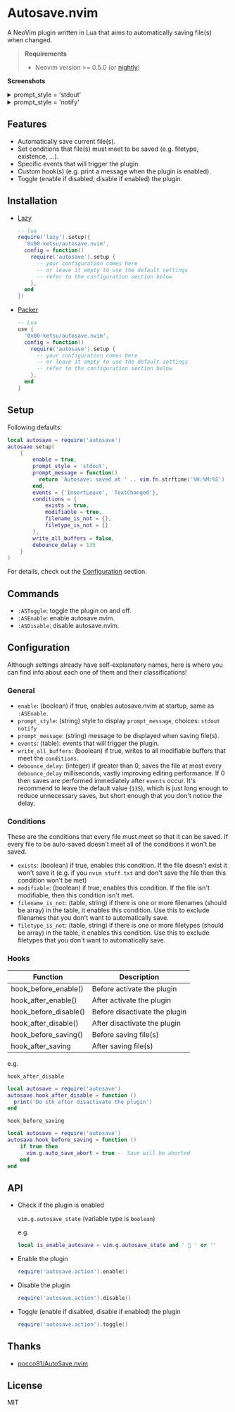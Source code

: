 # Autosave.nvim

A NeoVim plugin written in Lua that aims to automatically saving file(s) when changed.

> **Requirements**
>
> - Neovim version >= 0.5.0 (or [nightly](https://github.com/neovim/neovim/releases/tag/nightly))

**Screenshots**

<details>
<summary>prompt_style = 'stdout'</summary>
<img src="https://user-images.githubusercontent.com/16932133/214277152-21328c1c-438b-4f2b-87cd-ec13277e28b4.png"/>
</details>

<details>
<summary>prompt_style = 'notify'</summary>
<img src="https://user-images.githubusercontent.com/16932133/214277262-5d0237e0-71f1-4c00-bbab-227a55a24228.png"/>
</details>

## Features

- Automatically save current file(s).
- Set conditions that file(s) must meet to be saved (e.g. filetype, existence, ...).
- Specific events that will trigger the plugin.
- Custom hook(s) (e.g. print a message when the plugin is enabled).
- Toggle (enable if disabled, disable if enabled) the plugin.

## Installation

- [Lazy](https://github.com/folke/lazy.nvim)

  ```lua
  -- lua
  require('lazy').setup({
    '0x00-ketsu/autosave.nvim',
    config = function()
      require('autosave').setup {
        -- your configuration comes here
        -- or leave it empty to use the default settings
        -- refer to the configuration section below
      },
    end
  })
  ```

- [Packer](https://github.com/wbthomason/packer.nvim)

  ```lua
  -- Lua
  use {
    '0x00-ketsu/autosave.nvim',
    config = function()
      require('autosave').setup {
        -- your configuration comes here
        -- or leave it empty to use the default settings
        -- refer to the configuration section below
      },
    end
  }
  ```

## Setup

Following defaults:

```lua
local autosave = require('autosave')
autosave.setup(
    {
        enable = true,
        prompt_style = 'stdout',
        prompt_message = function()
          return 'Autosave: saved at ' .. vim.fn.strftime('%H:%M:%S')
        end,
        events = {'InsertLeave', 'TextChanged'},
        conditions = {
            exists = true,
            modifiable = true,
            filename_is_not = {},
            filetype_is_not = {}
        },
        write_all_buffers = false,
        debounce_delay = 135
    }
)
```

For details, check out the [Configuration](#Configuration) section.

## Commands

- `:ASToggle`: toggle the plugin on and off.
- `:ASEnable`: enable autosave.nvim.
- `:ASDisable`: disable autosave.nvim.

## Configuration

Although settings already have self-explanatory names, here is where you can find info about each one of them and their classifications!

### General

- `enable`: (boolean) if true, enables autosave.nvim at startup, same as `:ASEnable`.
- `prompt_style`: (string) style to display `prompt_message`, choices: `stdout` `notify`
- `prompt_message`: (string) message to be displayed when saving file(s).
- `events`: (table): events that will trigger the plugin.
- `write_all_buffers`: (boolean) if true, writes to all modifiable buffers that meet the `conditions`.
- `debounce_delay`: (integer) if greater than 0, saves the file at most every `debounce_delay` milliseconds, vastly improving editing performance.
If 0 then saves are performed immediately after `events` occur.
It's recommend to leave the default value (`135`), which is just long enough to reduce unnecessary saves, but short enough that you don't notice the delay.

### Conditions

These are the conditions that every file must meet so that it can be saved. If every file to be auto-saved doesn't meet all of the conditions it won't be saved.

- `exists`: (boolean) if true, enables this condition. If the file doesn't exist it won't save it (e.g. if you `nvim stuff.txt` and don't save the file then this condition won't be met)
- `modifiable`: (boolean) if true, enables this condition. If the file isn't modifiable, then this condition isn't met.
- `filename_is_not`: (table, string) if there is one or more filenames (should be array) in the table, it enables this condition. Use this to exclude filenames that you don't want to automatically save.
- `filetype_is_not`: (table, string) if there is one or more filetypes (should be array) in the table, it enables this condition. Use this to exclude filetypes that you don't want to automatically save.

### Hooks

| Function             | Description  |
|----------------------|----------------------------------|
| hook_before_enable()     | Before activate the plugin |
| hook_after_enable()      | After activate the plugin |
| hook_before_disable()    | Before disactivate the plugin |
| hook_after_disable()     | After disactivate the plugin |
| hook_before_saving() | Before saving file(s) |
| hook_after_saving    | After saving file(s) |

e.g.

`hook_after_disable`

```lua
local autosave = require('autosave')
autosave.hook_after_disable = function ()
  print('Do sth after disactivate the plugin')
end
```

`hook_before_saving`

```lua
local autosave = require('autosave')
autosave.hook_before_saving = function ()
    if true then
      vim.g.auto_save_abort = true -- Save will be aborted
    end
end
```

## API

- Check if the plugin is enabled

  `vim.g.autosave_state` (variable type is `boolean`)

  e.g.

  ```lua
  local is_enable_autosave = vim.g.autosave_state and ' 💾 ' or ''
  ```

- Enable the plugin

  ```lua
  require('autosave.action').enable()
  ```

- Disable the plugin

  ```lua
  require('autosave.action').disable()
  ```

- Toggle (enable if disabled, disable if enabled) the plugin

  ```lua
  require('autosave.action').toggle()
  ```

## Thanks

- [pocco81/AutoSave.nvim](https://github.com/Pocco81/AutoSave.nvim)

## License

MIT
